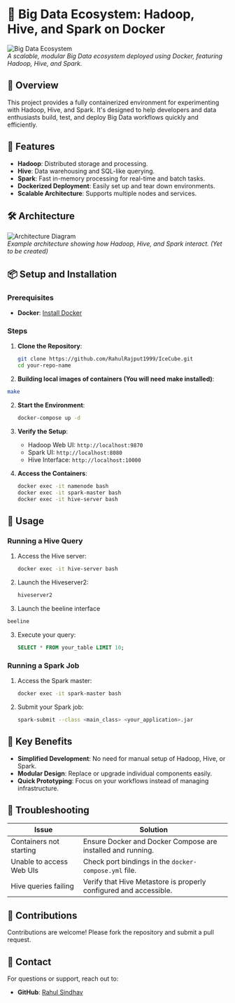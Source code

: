 # 🚀 Big Data Ecosystem: Hadoop, Hive, and Spark on Docker  

![Big Data Ecosystem](https://via.placeholder.com/800x200?text=Big+Data+Ecosystem+on+Docker)  
*A scalable, modular Big Data ecosystem deployed using Docker, featuring Hadoop, Hive, and Spark.*

## 📖 Overview  

This project provides a fully containerized environment for experimenting with Hadoop, Hive, and Spark. It's designed to help developers and data enthusiasts build, test, and deploy Big Data workflows quickly and efficiently.

## 🎯 Features  

- **Hadoop**: Distributed storage and processing.  
- **Hive**: Data warehousing and SQL-like querying.  
- **Spark**: Fast in-memory processing for real-time and batch tasks.  
- **Dockerized Deployment**: Easily set up and tear down environments.  
- **Scalable Architecture**: Supports multiple nodes and services.  

## 🛠️ Architecture  

![Architecture Diagram](https://via.placeholder.com/800x400?text=Architecture+Diagram)  
*Example architecture showing how Hadoop, Hive, and Spark interact. (Yet to be created)*

## 📦 Setup and Installation  

### Prerequisites  
- **Docker**: [Install Docker](https://www.docker.com/get-started)

### Steps  

1. **Clone the Repository**:  
   ```bash
   git clone https://github.com/RahulRajput1999/IceCube.git
   cd your-repo-name
   ```

3. **Building local images of containers (You will need make installed)**:
  ```bash
  make
  ```
2. **Start the Environment**:  
   ```bash
   docker-compose up -d
   ```

3. **Verify the Setup**:  
   - Hadoop Web UI: `http://localhost:9870`  
   - Spark UI: `http://localhost:8080`  
   - Hive Interface: `http://localhost:10000`  

4. **Access the Containers**:  
   ```bash
   docker exec -it namenode bash
   docker exec -it spark-master bash
   docker exec -it hive-server bash
   ```

## 📝 Usage  

### Running a Hive Query  
1. Access the Hive server:  
   ```bash
   docker exec -it hive-server bash
   ```
2. Launch the Hiveserver2:  
   ```bash
   hiveserver2
   ```
3. Launch the beeline interface
  ```bash
  beeline
  ```
3. Execute your query:  
   ```sql
   SELECT * FROM your_table LIMIT 10;
   ```

### Running a Spark Job  
1. Access the Spark master:  
   ```bash
   docker exec -it spark-master bash
   ```
2. Submit your Spark job:  
   ```bash
   spark-submit --class <main_class> <your_application>.jar
   ```

## 🌟 Key Benefits  

- **Simplified Development**: No need for manual setup of Hadoop, Hive, or Spark.  
- **Modular Design**: Replace or upgrade individual components easily.  
- **Quick Prototyping**: Focus on your workflows instead of managing infrastructure.  

## 🐛 Troubleshooting  

| Issue                         | Solution                                                                 |
|-------------------------------|--------------------------------------------------------------------------|
| Containers not starting       | Ensure Docker and Docker Compose are installed and running.             |
| Unable to access Web UIs      | Check port bindings in the `docker-compose.yml` file.                   |
| Hive queries failing          | Verify that Hive Metastore is properly configured and accessible.       |

## 🙌 Contributions  

Contributions are welcome! Please fork the repository and submit a pull request.  


## 💬 Contact  

For questions or support, reach out to:    
- **GitHub**: [Rahul Sindhav](https://github.com/RahulRajput1999)  